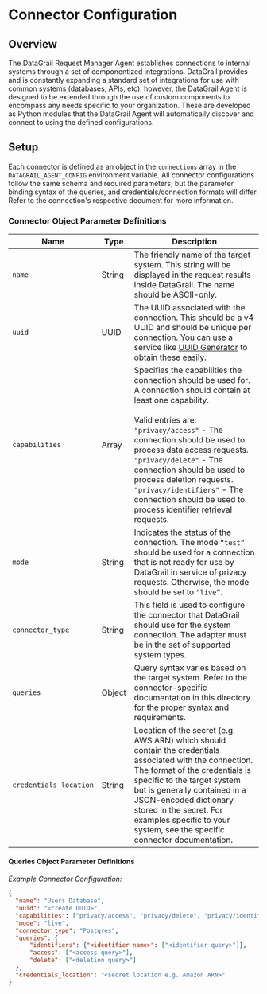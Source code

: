 # Connector Configuration

## Overview

The DataGrail Request Manager Agent establishes connections to internal systems through a set of componentized integrations. DataGrail provides and is constantly expanding a standard set of integrations for use with common systems (databases, APIs, etc), however, the DataGrail Agent is designed to be extended through the use of custom components to encompass any needs specific to your organization. These are developed as Python modules that the DataGrail Agent will automatically discover and connect to using the defined configurations.

## Setup

Each connector is defined as an object in the `connections` array in the `DATAGRAIL_AGENT_CONFIG` environment variable. All connector configurations follow the same schema and required parameters, but the parameter binding syntax of the queries, and credentials/connection formats will differ. Refer to the connection's respective document for more information.

### Connector Object Parameter Definitions

| Name                   | Type   | Description                                                                                                                                                                                                                                                                                                                                                                                                                                        |
|------------------------|--------|----------------------------------------------------------------------------------------------------------------------------------------------------------------------------------------------------------------------------------------------------------------------------------------------------------------------------------------------------------------------------------------------------------------------------------------------------|
| `name`                 | String | The friendly name of the target system. This string will be displayed in the request results inside DataGrail. The name should be ASCII-only.                                                                                                                                                                                                                                                                                                      |
| `uuid`                 | UUID   | The UUID associated with the connection. This should be a v4 UUID and should be unique per connection. You can use a service like [UUID Generator](https://www.uuidgenerator.net/) to obtain these easily.                                                                                                                                                                                                                                         |
| `capabilities`         | Array  | Specifies the capabilities the connection should be used for. A connection should contain at least one capability. <br /><br />  Valid entries are: <br />  `"privacy/access"` - The connection should be used to process data access requests. <br />  `"privacy/delete"` - The connection should be used to process deletion requests. <br />  `"privacy/identifiers"` - The connection should be used to process identifier retrieval requests. |
| `mode`                 | String | Indicates the status of the connection. The mode `“test”` should be used for a connection that is not ready for use by DataGrail in service of privacy requests. Otherwise, the mode should be set to `“live”`.                                                                                                                                                                                                                                    |
| `connector_type`       | String | This field is used to configure the connector that DataGrail should use for the system connection. The adapter must be in the set of supported system types.                                                                                                                                                                                                                                          |
| `queries`              | Object | Query syntax varies based on the target system. Refer to the connector-specific documentation in this directory for the proper syntax and requirements.                                                                                                                                                                                                                                                                                            |
| `credentials_location` | String | Location of the secret (e.g. AWS ARN) which should contain the credentials associated with the connection. The format of the credentials is specific to the target system but is generally contained in a JSON-encoded dictionary stored in the secret. For examples specific to your system, see the specific connector documentation.                                                                                                            |

#### Queries Object Parameter Definitions



_Example Connector Configuration:_
```json
{
  "name": "Users Database",
  "uuid": "<create UUID>",
  "capabilities": ["privacy/access", "privacy/delete", "privacy/identifiers"],
  "mode": "live",
  "connector_type": "Postgres",
  "queries": {
      "identifiers": {"<identifier name>": ["<identifier query>"]},
      "access": ["<access query>"],
      "delete": ["<deletion query>"]
  },
  "credentials_location": "<secret location e.g. Amazon ARN>"
}
```
